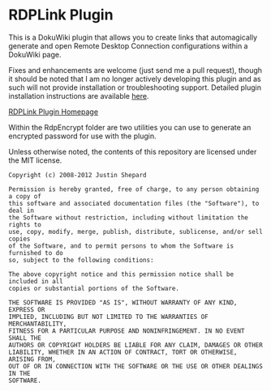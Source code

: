 RDPLink Plugin
==============

This is a DokuWiki plugin that allows you to create links that automagically generate and open Remote Desktop Connection configurations within a DokuWiki page.

Fixes and enhancements are welcome (just send me a pull request), though it should be noted that I am no longer actively developing this plugin and as such will not provide installation or troubleshooting support. Detailed plugin installation instructions are available [here](http://www.dokuwiki.org/plugin_installation_instructions).

[RDPLink Plugin Homepage](http://www.dokuwiki.org/plugin:rdplink)

Within the RdpEncrypt folder are two utilities you can use to generate an encrypted password for use with the plugin.

Unless otherwise noted, the contents of this repository are licensed under the MIT license.

    Copyright (c) 2008-2012 Justin Shepard

    Permission is hereby granted, free of charge, to any person obtaining a copy of
    this software and associated documentation files (the "Software"), to deal in
    the Software without restriction, including without limitation the rights to
    use, copy, modify, merge, publish, distribute, sublicense, and/or sell copies
    of the Software, and to permit persons to whom the Software is furnished to do
    so, subject to the following conditions:

    The above copyright notice and this permission notice shall be included in all
    copies or substantial portions of the Software.

    THE SOFTWARE IS PROVIDED "AS IS", WITHOUT WARRANTY OF ANY KIND, EXPRESS OR
    IMPLIED, INCLUDING BUT NOT LIMITED TO THE WARRANTIES OF MERCHANTABILITY, 
    FITNESS FOR A PARTICULAR PURPOSE AND NONINFRINGEMENT. IN NO EVENT SHALL THE
    AUTHORS OR COPYRIGHT HOLDERS BE LIABLE FOR ANY CLAIM, DAMAGES OR OTHER
    LIABILITY, WHETHER IN AN ACTION OF CONTRACT, TORT OR OTHERWISE, ARISING FROM,
    OUT OF OR IN CONNECTION WITH THE SOFTWARE OR THE USE OR OTHER DEALINGS IN THE
    SOFTWARE.

